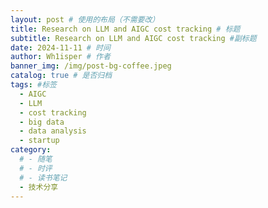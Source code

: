 ```yaml
---
layout: post # 使用的布局（不需要改）
title: Research on LLM and AIGC cost tracking # 标题
subtitle: Research on LLM and AIGC cost tracking #副标题
date: 2024-11-11 # 时间
author: Wh1isper # 作者
banner_img: /img/post-bg-coffee.jpeg
catalog: true # 是否归档
tags: #标签
  - AIGC
  - LLM
  - cost tracking
  - big data
  - data analysis
  - startup
category:
  # - 随笔
  # - 时评
  # - 读书笔记
  - 技术分享
---
```

